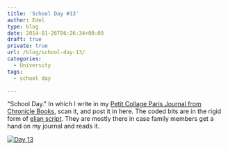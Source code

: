 ```yaml
---
title: 'School Day #13'
author: Edel
type: blog
date: 2014-01-26T06:26:34+00:00
draft: true
private: true
url: /blog/school-day-13/
categories:
  - University
tags:
  - school day

---
```

"School Day." In which I write in my [Petit Collage Paris Journal from Chronicle Books][1], scan it, and post it in here. The coded bits are in the rigid form of [elian script][2]. They are mostly there in case family members get a hand on my journal and reads it.

[<img src="http://scattered.me/wp-content/uploads/2014/01/Day-13.png" alt="Day 13" class="img-responsive" />][3]




 [1]: http://www.chroniclebooks.com/titles/petit-collage-paris-journal.html
 [2]: http://www.ccelian.com/concepca.html
 [3]: http://scattered.me/wp-content/uploads/2014/01/Day-13.png